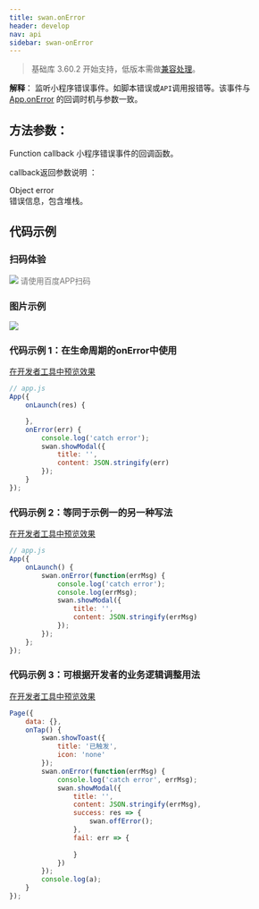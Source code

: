 ```yaml
---
title: swan.onError
header: develop
nav: api
sidebar: swan-onError
---
```



 
> 基础库 3.60.2 开始支持，低版本需做[兼容处理](https://smartprogram.baidu.com/docs/develop/swan/compatibility/)。

**解释**：   监听小程序错误事件。如脚本错误或`API`调用报错等。该事件与 [App.onError](/develop/framework/app_service_register/) 的回调时机与参数一致。



##  方法参数：   
Function callback
小程序错误事件的回调函数。

callback返回参数说明  ：

Object error  
错误信息，包含堆栈。

## 代码示例



### 扫码体验

<div class='scan-code-container'>
    <img src="https://b.bdstatic.com/miniapp/assets/images/doc_demo/onError.png" class="demo-qrcode-image" />
    <font color=#777 12px>请使用百度APP扫码</font>
</div>


###  图片示例  

<div class="m-doc-custom-examples">
    <div class="m-doc-custom-examples-correct">
        <img src="https://b.bdstatic.com/miniapp/images/onError.gif">
    </div>
    <div class="m-doc-custom-examples-correct">
        <img src=" ">
    </div>
    <div class="m-doc-custom-examples-correct">
        <img src=" ">
    </div>     
</div>

###  代码示例 1：在生命周期的onError中使用 

 
 

<a href="swanide://fragment/7d5fb8de42baef8e46627d5e1a027d8e1572848925501" title="在开发者工具中预览效果" target="_self">在开发者工具中预览效果</a>

```js
// app.js
App({
    onLaunch(res) {

    },
    onError(err) {
        console.log('catch error');
        swan.showModal({
            title: '',
            content: JSON.stringify(err)
        });
    }
});

```
###  代码示例 2：等同于示例一的另一种写法   



<a href="swanide://fragment/3b777b5572d06daebc52320221400de11572848996819" title="在开发者工具中预览效果" target="_self">在开发者工具中预览效果</a>

```js
// app.js
App({
    onLaunch() {
        swan.onError(function(errMsg) {
            console.log('catch error');
            console.log(errMsg);
            swan.showModal({
                title: '',
                content: JSON.stringify(errMsg)
            });
        });
    };
});
```

###  代码示例 3：可根据开发者的业务逻辑调整用法 


<a href="swanide://fragment/8efbf176816348c943901a2e541563271573098386086" title="在开发者工具中预览效果" target="_self">在开发者工具中预览效果</a>

```js
Page({
    data: {},
    onTap() {
        swan.showToast({
            title: '已触发',
            icon: 'none'
        });
        swan.onError(function(errMsg) {
            console.log('catch error', errMsg);
            swan.showModal({
                title: '',
                content: JSON.stringify(errMsg),
                success: res => {
                    swan.offError();
                },
                fail: err => {
                    
                }
            })
        });
        console.log(a);
    }
});

```

